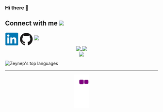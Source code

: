 ### Hi there 👋

<!--
**zeynep-dmrl/zeynep-dmrl** is a ✨ _special_ ✨ repository because its `README.md` (this file) appears on your GitHub profile.

Here are some ideas to get you started:

- 🔭 I’m currently working on ...
- 🌱 I’m currently learning ...
- 👯 I’m looking to collaborate on ...
- 🤔 I’m looking for help with ...
- 💬 Ask me about ...
- 📫 How to reach me: ...
- 😄 Pronouns: ...
- ⚡ Fun fact: ...
-->
<!--Connect-->
<h2> Connect with me <img src='https://raw.githubusercontent.com/ShahriarShafin/ShahriarShafin/main/Assets/handshake.gif' width="100px"> </h2>
<a href = 'https://www.linkedin.com/in/zeynep-demirel/'> <img width = '44px' align= 'center' src="https://raw.githubusercontent.com/devicons/devicon/master/icons/linkedin/linkedin-original.svg"/></a> 
<a href = 'https://www.github.com/zeynep-dmrl'> <img width = '44px' align= 'center' src="https://raw.githubusercontent.com/devicons/devicon/master/icons/github/github-original.svg"/></a>
<a href="mailto: zeynepdemirel081@gmail.com"><img  src="https://img.shields.io/badge/Gmail-D14836?style=for-the-badge&logo=gmail&logoColor=white"></a>

<!--Statistics-->
<div align="center">
  <div align="center">
<a href="https://github.com/zeynep-dmrl/github-profile-views-counter">
    <img align="center" src="https://komarev.com/ghpvc/?username=zeynep-dmrl&color=f75c7e">
</a>
<a href="https://github.com/zeynep-dmrl?tab=followers">
    <img align="center"  src="https://img.shields.io/github/followers/zeynep-dmrl?style=flat-square&color=f75c7e">
</a>
  </div>
  <div>
  <img align="center" src="https://github-readme-stats.vercel.app/api?username=zeynep-dmrl&show_icons=true&theme=radical" />
  </div>
</div>

<!--Languages-->
![Zeynep's top languages](https://github-readme-stats.vercel.app/api/top-langs?username=zeynep-dmrl&show_icons=true&theme=radical&locale=en&layout=compact)


 <hr />
<div  align="center"> <img src="https://github.com/zeynep-dmrl/zeynep-dmrl/blob/output/github-contribution-grid-snake.gif" /></div>

